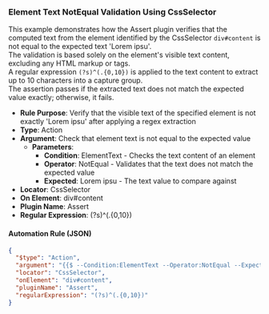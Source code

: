 ### Element Text NotEqual Validation Using CssSelector

This example demonstrates how the Assert plugin verifies that the computed text from the element identified by the CssSelector `div#content` is not equal to the expected text 'Lorem ipsu'.  
The validation is based solely on the element's visible text content, excluding any HTML markup or tags.  
A regular expression `(?s)^(.{0,10})` is applied to the text content to extract up to 10 characters into a capture group.  
The assertion passes if the extracted text does not match the expected value exactly; otherwise, it fails.

- **Rule Purpose**: Verify that the visible text of the specified element is not exactly 'Lorem ipsu' after applying a regex extraction  
- **Type**: Action  
- **Argument**: Check that element text is not equal to the expected value  
  - **Parameters**:  
    - **Condition**: ElementText - Checks the text content of an element  
    - **Operator**: NotEqual - Validates that the text does not match the expected value  
    - **Expected**: Lorem ipsu - The text value to compare against  
- **Locator**: CssSelector  
- **On Element**: div#content  
- **Plugin Name**: Assert  
- **Regular Expression**: (?s)^(.{0,10})

#### Automation Rule (JSON)

```json
{
  "$type": "Action",
  "argument": "{{$ --Condition:ElementText --Operator:NotEqual --Expected:Lorem ipsu}}",
  "locator": "CssSelector",
  "onElement": "div#content",
  "pluginName": "Assert",
  "regularExpression": "(?s)^(.{0,10})"
}
```
